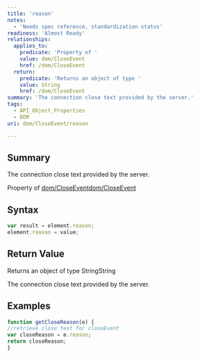 ```yaml
---
title: 'reason'
notes:
  - 'Needs spec reference, standardization status'
readiness: 'Almost Ready'
relationships:
  applies_to:
    predicate: 'Property of '
    value: dom/CloseEvent
    href: /dom/CloseEvent
  return:
    predicate: 'Returns an object of type '
    value: String
    href: /dom/CloseEvent
summary: 'The connection close text provided by the server.'
tags:
  - API_Object_Properties
  - DOM
uri: dom/CloseEvent/reason

---
```

## Summary

The connection close text provided by the server.

Property of [dom/CloseEvent](/dom/CloseEvent)[dom/CloseEvent](/dom/CloseEvent)

## Syntax

``` js
var result = element.reason;
element.reason = value;
```

## Return Value

Returns an object of type StringString

The connection close text provided by the server.

## Examples

``` js
function getCloseReason(e) {
//retrieve close text for closeEvent
var closeReason = e.reason;
return closeReason;
}
```

